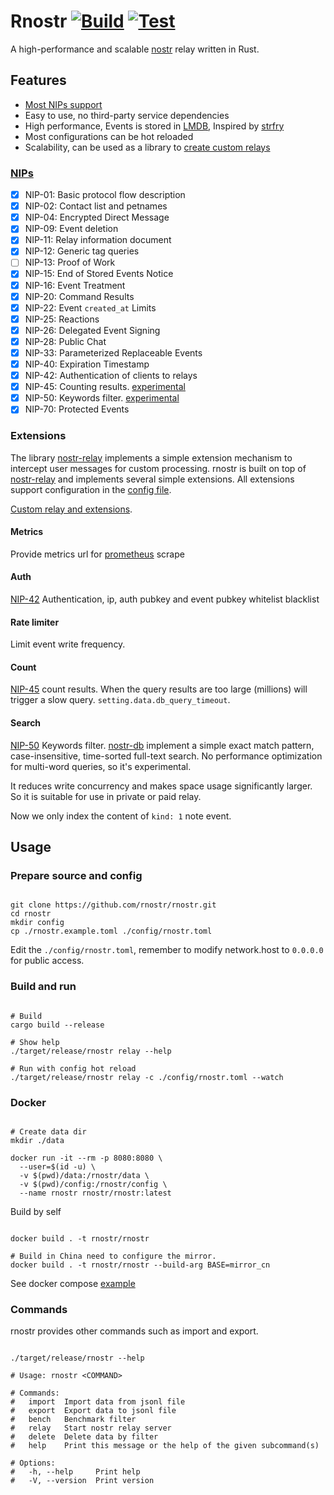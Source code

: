# Rnostr [![Build](https://github.com/RandyMcMillan/rnostr/actions/workflows/build.yml/badge.svg)](https://github.com/RandyMcMillan/rnostr/actions/workflows/build.yml) [![Test](https://github.com/RandyMcMillan/rnostr/actions/workflows/test.yml/badge.svg)](https://github.com/RandyMcMillan/rnostr/actions/workflows/test.yml)


A high-performance and scalable [nostr](https://github.com/nostr-protocol/nostr) relay written in Rust.

## Features

- [Most NIPs support](#nips)
- Easy to use, no third-party service dependencies
- High performance, Events is stored in [LMDB](https://github.com/LMDB/lmdb), Inspired by [strfry](https://github.com/hoytech/strfry)
- Most configurations can be hot reloaded
- Scalability, can be used as a library to [create custom relays](./relay/README.md)

### [NIPs](https://github.com/nostr-protocol/nips)

- [x] NIP-01: Basic protocol flow description
- [x] NIP-02: Contact list and petnames
- [x] NIP-04: Encrypted Direct Message
- [x] NIP-09: Event deletion
- [x] NIP-11: Relay information document
- [x] NIP-12: Generic tag queries
- [ ] NIP-13: Proof of Work
- [x] NIP-15: End of Stored Events Notice
- [x] NIP-16: Event Treatment
- [x] NIP-20: Command Results
- [x] NIP-22: Event `created_at` Limits
- [x] NIP-25: Reactions
- [x] NIP-26: Delegated Event Signing
- [x] NIP-28: Public Chat
- [x] NIP-33: Parameterized Replaceable Events
- [x] NIP-40: Expiration Timestamp
- [x] NIP-42: Authentication of clients to relays
- [x] NIP-45: Counting results. [experimental](#count)
- [x] NIP-50: Keywords filter. [experimental](#search)
- [x] NIP-70: Protected Events

### Extensions

The library [nostr-relay](./relay/) implements a simple extension mechanism to intercept user messages for custom processing. rnostr is built on top of [nostr-relay](./relay/) and implements several simple extensions.
All extensions support configuration in the [config file](./rnostr.example.toml).

[Custom relay and extensions](./relay/).

#### Metrics

Provide metrics url for [prometheus](https://prometheus.io/) scrape

#### Auth

[NIP-42](https://nips.be/42) Authentication, ip, auth pubkey and event pubkey whitelist blacklist

#### Rate limiter

Limit event write frequency.

#### Count

[NIP-45](https://nips.be/45) count results.
When the query results are too large (millions) will trigger a slow query. `setting.data.db_query_timeout`.

#### Search

[NIP-50](https://nips.be/50) Keywords filter. [nostr-db](./db/) implement a simple exact match pattern, case-insensitive, time-sorted full-text search. No performance optimization for multi-word queries, so it's experimental.

It reduces write concurrency and makes space usage significantly larger. So it is suitable for use in private or paid relay.

Now we only index the content of `kind: 1` note event.

## Usage

### Prepare source and config

```shell

git clone https://github.com/rnostr/rnostr.git
cd rnostr
mkdir config
cp ./rnostr.example.toml ./config/rnostr.toml

```

Edit the `./config/rnostr.toml`, remember to modify network.host to `0.0.0.0` for public access.

### Build and run

```shell

# Build
cargo build --release

# Show help
./target/release/rnostr relay --help

# Run with config hot reload
./target/release/rnostr relay -c ./config/rnostr.toml --watch

```

### Docker

```shell

# Create data dir
mkdir ./data

docker run -it --rm -p 8080:8080 \
  --user=$(id -u) \
  -v $(pwd)/data:/rnostr/data \
  -v $(pwd)/config:/rnostr/config \
  --name rnostr rnostr/rnostr:latest

```

Build by self

```shell

docker build . -t rnostr/rnostr

# Build in China need to configure the mirror.
docker build . -t rnostr/rnostr --build-arg BASE=mirror_cn

```

See docker compose [example](./docker-compose.yml)

### Commands

rnostr provides other commands such as import and export.

```shell

./target/release/rnostr --help

# Usage: rnostr <COMMAND>

# Commands:
#   import  Import data from jsonl file
#   export  Export data to jsonl file
#   bench   Benchmark filter
#   relay   Start nostr relay server
#   delete  Delete data by filter
#   help    Print this message or the help of the given subcommand(s)

# Options:
#   -h, --help     Print help
#   -V, --version  Print version

```
